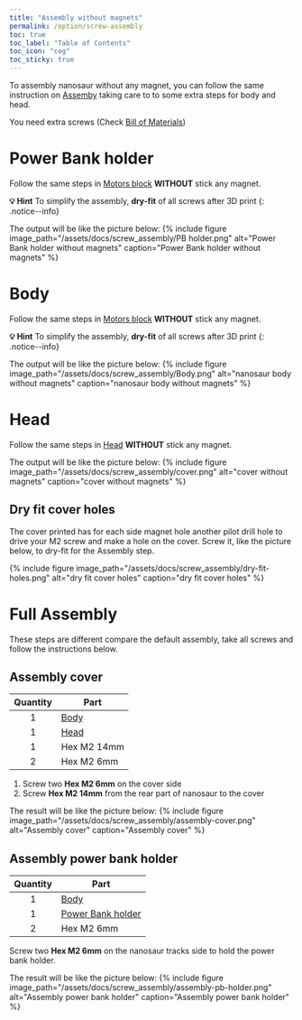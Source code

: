 ```yaml
---
title: "Assembly without magnets"
permalink: /option/screw-assembly
toc: true
toc_label: "Table of Contents"
toc_icon: "cog"
toc_sticky: true
---
```


To assembly nanosaur without any magnet, you can follow the same instruction on [Assemby](/assembly) taking care to to some extra steps for body and head.

You need extra screws (Check [Bill of Materials](/bill-of-materials#screw-set))

# Power Bank holder

Follow the same steps in [Motors block](/assembly/#motors-block) **WITHOUT** stick any magnet.

**:bulb: Hint** To simplify the assembly, **dry-fit** of all screws after 3D print
{: .notice--info}

The output will be like the picture below:
{% include figure image_path="/assets/docs/screw_assembly/PB holder.png" alt="Power Bank holder without magnets" caption="Power Bank holder without magnets" %}

# Body

Follow the same steps in [Motors block](/assembly/#motors-block) **WITHOUT** stick any magnet.

**:bulb: Hint** To simplify the assembly, **dry-fit** of all screws after 3D print
{: .notice--info}

The output will be like the picture below:
{% include figure image_path="/assets/docs/screw_assembly/Body.png" alt="nanosaur body without magnets" caption="nanosaur body without magnets" %}

# Head 

Follow the same steps in [Head](/assembly#head) **WITHOUT** stick any magnet.

The output will be like the picture below:
{% include figure image_path="/assets/docs/screw_assembly/cover.png" alt="cover without magnets" caption="cover without magnets" %}

## Dry fit cover holes

The cover printed has for each side magnet hole another pilot drill hole to drive your M2 screw and make a hole on the cover. Screw it, like the picture below, to dry-fit for the Assembly step.

{% include figure image_path="/assets/docs/screw_assembly/dry-fit-holes.png" alt="dry fit cover holes" caption="dry fit cover holes" %}

# Full Assembly

These steps are different compare the default assembly, take all screws and follow the instructions below.

## Assembly cover

| Quantity | Part                                    |
|:--------:|-----------------------------------------|
| 1        | [Body](#body)                           |
| 1        | [Head](#head)                           |
| 1        | Hex M2 14mm                             |
| 2        | Hex M2 6mm                              |

1. Screw two **Hex M2 6mm** on the cover side
2. Screw **Hex M2 14mm** from the rear part of nanosaur to the cover

The result will be like the picture below:
{% include figure image_path="/assets/docs/screw_assembly/assembly-cover.png" alt="Assembly cover" caption="Assembly cover" %}

## Assembly power bank holder

| Quantity | Part                                    |
|:--------:|-----------------------------------------|
| 1        | [Body](#body)                           |
| 1        | [Power Bank holder](#power-bank-holder) |
| 2        | Hex M2 6mm                              |

Screw two **Hex M2 6mm** on the nanosaur tracks side to hold the power bank holder.

The result will be like the picture below:
{% include figure image_path="/assets/docs/screw_assembly/assembly-pb-holder.png" alt="Assembly power bank holder" caption="Assembly power bank holder" %}

